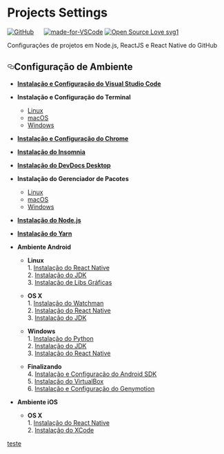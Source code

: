 <h1><b>Projects Settings </b> </h1>
<p><a href="https://github.com/osvaldokalvaitir/projects-settings/blob/master/LICENSE"><img src="https://camo.githubusercontent.com/b0224997019dec4e51d692c722ea9bee2818c837/68747470733a2f2f696d672e736869656c64732e696f2f6769746875622f6c6963656e73652f6d6173686170652f6170697374617475732e737667" alt="GitHub" data-canonical-src="https://img.shields.io/github/license/mashape/apistatus.svg" style="max-width:100%;"></a>
<a target="_blank" rel="noopener noreferrer" href="https://camo.githubusercontent.com/6e6a0ae111cbb718e2e3da8dc0d05bcfa0d88104/68747470733a2f2f696d672e736869656c64732e696f2f6769746875622f6c6173742d636f6d6d69742f6f7376616c646f6b616c7661697469722f70726f6a656374732d73657474696e67732e7376673f636f6c6f723d726564"><img src="https://camo.githubusercontent.com/6e6a0ae111cbb718e2e3da8dc0d05bcfa0d88104/68747470733a2f2f696d672e736869656c64732e696f2f6769746875622f6c6173742d636f6d6d69742f6f7376616c646f6b616c7661697469722f70726f6a656374732d73657474696e67732e7376673f636f6c6f723d726564" alt="" data-canonical-src="https://img.shields.io/github/last-commit/osvaldokalvaitir/projects-settings.svg?color=red" style="max-width:100%;"></a>
<a target="_blank" rel="noopener noreferrer" href="https://camo.githubusercontent.com/b636bf9fe85b28699c20030a084ced19e212d7b8/68747470733a2f2f696d672e736869656c64732e696f2f6769746875622f6c616e6775616765732f746f702f6f7376616c646f6b616c7661697469722f70726f6a656374732d73657474696e67732e7376673f636f6c6f723d79656c6c6f77"><img src="https://camo.githubusercontent.com/b636bf9fe85b28699c20030a084ced19e212d7b8/68747470733a2f2f696d672e736869656c64732e696f2f6769746875622f6c616e6775616765732f746f702f6f7376616c646f6b616c7661697469722f70726f6a656374732d73657474696e67732e7376673f636f6c6f723d79656c6c6f77" alt="" data-canonical-src="https://img.shields.io/github/languages/top/osvaldokalvaitir/projects-settings.svg?color=yellow" style="max-width:100%;"></a>
<a target="_blank" rel="noopener noreferrer" href="https://camo.githubusercontent.com/ad514dbb01d455ad025d6611096737fa239e7c91/68747470733a2f2f696d672e736869656c64732e696f2f6769746875622f6c616e6775616765732f636f756e742f6f7376616c646f6b616c7661697469722f70726f6a656374732d73657474696e67732e7376673f636f6c6f723d6c6967687467726579"><img src="https://camo.githubusercontent.com/ad514dbb01d455ad025d6611096737fa239e7c91/68747470733a2f2f696d672e736869656c64732e696f2f6769746875622f6c616e6775616765732f636f756e742f6f7376616c646f6b616c7661697469722f70726f6a656374732d73657474696e67732e7376673f636f6c6f723d6c6967687467726579" alt="" data-canonical-src="https://img.shields.io/github/languages/count/osvaldokalvaitir/projects-settings.svg?color=lightgrey" style="max-width:100%;"></a>
<a target="_blank" rel="noopener noreferrer" href="https://camo.githubusercontent.com/e962e848747289a5876e2221257052ef49db4545/68747470733a2f2f696d672e736869656c64732e696f2f6769746875622f6c616e6775616765732f636f64652d73697a652f6f7376616c646f6b616c7661697469722f70726f6a656374732d73657474696e67732e737667"><img src="https://camo.githubusercontent.com/e962e848747289a5876e2221257052ef49db4545/68747470733a2f2f696d672e736869656c64732e696f2f6769746875622f6c616e6775616765732f636f64652d73697a652f6f7376616c646f6b616c7661697469722f70726f6a656374732d73657474696e67732e737667" alt="" data-canonical-src="https://img.shields.io/github/languages/code-size/osvaldokalvaitir/projects-settings.svg" style="max-width:100%;"></a>
<a target="_blank" rel="noopener noreferrer" href="https://camo.githubusercontent.com/a28b293517bb1e84b7d99e915aac004e3a90f673/68747470733a2f2f696d672e736869656c64732e696f2f6769746875622f7265706f2d73697a652f6f7376616c646f6b616c7661697469722f70726f6a656374732d73657474696e67732e7376673f636f6c6f723d626c756576696f6c6574"><img src="https://camo.githubusercontent.com/a28b293517bb1e84b7d99e915aac004e3a90f673/68747470733a2f2f696d672e736869656c64732e696f2f6769746875622f7265706f2d73697a652f6f7376616c646f6b616c7661697469722f70726f6a656374732d73657474696e67732e7376673f636f6c6f723d626c756576696f6c6574" alt="" data-canonical-src="https://img.shields.io/github/repo-size/osvaldokalvaitir/projects-settings.svg?color=blueviolet" style="max-width:100%;"></a>
<a href="https://code.visualstudio.com/" rel="nofollow"><img src="https://camo.githubusercontent.com/413770c46777bcacd178298682a68cbc517ea3bb/68747470733a2f2f696d672e736869656c64732e696f2f62616467652f4d616465253230666f722d5653436f64652d3166343235662e737667" alt="made-for-VSCode" data-canonical-src="https://img.shields.io/badge/Made%20for-VSCode-1f425f.svg" style="max-width:100%;"></a>
<a target="_blank" rel="noopener noreferrer" href="https://camo.githubusercontent.com/d41b9884bd102b525c8fb9a8c3c8d3bbed2b67f0/68747470733a2f2f6261646765732e66726170736f66742e636f6d2f6f732f76312f6f70656e2d736f757263652e7376673f763d313033"><img src="https://camo.githubusercontent.com/d41b9884bd102b525c8fb9a8c3c8d3bbed2b67f0/68747470733a2f2f6261646765732e66726170736f66742e636f6d2f6f732f76312f6f70656e2d736f757263652e7376673f763d313033" alt="Open Source Love svg1" data-canonical-src="https://badges.frapsoft.com/os/v1/open-source.svg?v=103" style="max-width:100%;"></a></p>


<p>Configurações de projetos em Node.js, ReactJS e React Native do GitHub</p>

<h2><a id="user-content-configuração-de-ambiente" class="anchor" aria-hidden="true" href="#configuração-de-ambiente"><svg class="octicon octicon-link" viewBox="0 0 16 16" version="1.1" width="16" height="16" aria-hidden="true"><path fill-rule="evenodd" d="M4 9h1v1H4c-1.5 0-3-1.69-3-3.5S2.55 3 4 3h4c1.45 0 3 1.69 3 3.5 0 1.41-.91 2.72-2 3.25V8.59c.58-.45 1-1.27 1-2.09C10 5.22 8.98 4 8 4H4c-.98 0-2 1.22-2 2.5S3 9 4 9zm9-3h-1v1h1c1 0 2 1.22 2 2.5S13.98 12 13 12H9c-.98 0-2-1.22-2-2.5 0-.83.42-1.64 1-2.09V6.25c-1.09.53-2 1.84-2 3.25C6 11.31 7.55 13 9 13h4c1.45 0 3-1.69 3-3.5S14.5 6 13 6z"></path></svg></a>Configuração de Ambiente</h2>


<ul>
<li>
<p><strong><a href="/osvaldokalvaitir/projects-settings/blob/master/code-editor/visual-studio-code/visual-studio-code.md">Instalação e Configuração do Visual Studio Code</a></strong></p>
</li>
<li>
<p><strong>Instalação e Configuração do Terminal</strong></p>
<ul>
<li><a href="/osvaldokalvaitir/projects-settings/blob/master/terminal/oh-my-zsh/oh-my-zsh.md">Linux</a></li>
<li><a href="/osvaldokalvaitir/projects-settings/blob/master/terminal/oh-my-zsh/oh-my-zsh.md">macOS</a></li>
<li><a href="/osvaldokalvaitir/projects-settings/blob/master/terminal/hyper.md">Windows</a></li>
</ul>
</li>
<li>
<p><strong><a href="/osvaldokalvaitir/projects-settings/blob/master/browser/chrome/chrome.md">Instalação e Configuração do Chrome</a></strong></p>
</li>
<li>
<p><strong><a href="/osvaldokalvaitir/projects-settings/blob/master/api/insomnia.md">Instalação do Insomnia</a></strong></p>
</li>
<li>
<p><strong><a href="/osvaldokalvaitir/projects-settings/blob/master/doc/devdocs-desktop.md">Instalação do DevDocs Desktop</a></strong></p>
</li>
<li>
<p><strong>Instalação do Gerenciador de Pacotes</strong></p>
<ul>
<li><a href="/osvaldokalvaitir/projects-settings/blob/master/package-manager/curl.md">Linux</a></li>
<li><a href="/osvaldokalvaitir/projects-settings/blob/master/package-manager/homebrew.md">macOS</a></li>
<li><a href="/osvaldokalvaitir/projects-settings/blob/master/package-manager/chocolatey.md">Windows</a></li>
</ul>
</li>
<li>
<p><strong><a href="/osvaldokalvaitir/projects-settings/blob/master/nodejs/nodejs.md">Instalação do Node.js</a></strong></p>
</li>
<li>
<p><strong><a href="/osvaldokalvaitir/projects-settings/blob/master/nodejs/package-managers/yarn.md">Instalação do Yarn</a></strong></p>
</li>
<li>
<p><strong>Ambiente Android</strong></p>
<ul>
<li>
<p><strong>Linux</strong><br>
1. <a href="/osvaldokalvaitir/projects-settings/blob/master/nodejs/libs/react-native-cli.md">Instalação do React Native</a><br>
2. <a href="/osvaldokalvaitir/projects-settings/blob/master/sdk/java-development-kit.md">Instalação do JDK</a><br>
3. <a href="/osvaldokalvaitir/projects-settings/blob/master/lib/linux.md">Instalação de Libs Gráficas</a></p>
</li>
<li>
<p><strong>OS X</strong><br>
1. <a href="/osvaldokalvaitir/projects-settings/blob/master/watcher/watchman.md">Instalação do Watchman</a><br>
2. <a href="/osvaldokalvaitir/projects-settings/blob/master/nodejs/libs/react-native-cli.md">Instalação do React Native</a><br>
3. <a href="/osvaldokalvaitir/projects-settings/blob/master/sdk/java-development-kit.md">Instalação do JDK</a></p>
</li>
<li>
<p><strong>Windows</strong><br>
1. <a href="/osvaldokalvaitir/projects-settings/blob/master/programming-language/python.md">Instalação do Python</a><br>
2. <a href="/osvaldokalvaitir/projects-settings/blob/master/sdk/java-development-kit.md">Instalação do JDK</a><br>
3. <a href="/osvaldokalvaitir/projects-settings/blob/master/nodejs/libs/react-native-cli.md">Instalação do React Native</a></p>
</li>
<li>
<p><strong>Finalizando</strong><br>
4. <a href="/osvaldokalvaitir/projects-settings/blob/master/sdk/android-sdk.md">Instalação e Configuração do Android SDK</a><br>
5. <a href="/osvaldokalvaitir/projects-settings/blob/master/virtualization/virtualbox.md">Instalação do VirtualBox</a><br>
6. <a href="/osvaldokalvaitir/projects-settings/blob/master/virtualization/genymotion.md">Instalação e Configuração do Genymotion</a></p>
</li>
</ul>
</li>
<li>
<p><strong>Ambiente iOS</strong></p>
<ul>
<li><strong>OS X</strong><br>
1. <a href="/osvaldokalvaitir/projects-settings/blob/master/nodejs/libs/react-native-cli.md">Instalação do React Native</a><br>
2. <a href="/osvaldokalvaitir/projects-settings/blob/master/ide/xcode.md">Instalação do XCode</a></li>
</ul>
</li>
</ul>


<a href=""> teste </a>
